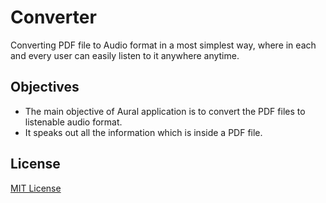 # Converter
Converting PDF file to Audio format in a most simplest way, where in each and every user can easily listen to it anywhere anytime.
## Objectives
-	The  main objective of  Aural  application  is  to  convert the  PDF  files to  listenable audio format. 
-	It speaks out all the information which is inside a PDF file.

## License

[MIT License](LICENSE)
